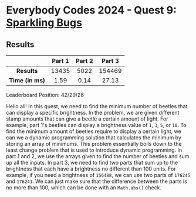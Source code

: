 # Everybody Codes 2024 - Quest 9: [Sparkling Bugs](https://everybody.codes/event/2024/quests/9)

## Results
|| **Part 1** | **Part 2** | **Part 3** |
|:--:|:---:|:---:|:---:|
| **Results** | 13435 | 5022 | 154469 |
| **Time (in ms)** | 1.59 | 0.14 | 27.13 |

Leaderboard Position: 42/29/26

Hello all! In this quest, we need to find the minimum number of beetles that can display a specific brightness. In the problem, we are given different stamp amounts that can give a beetle a certain amount of light. For example, part 1's beetles can display a brightness value of `1`, `3`, `5`, or `10`. To find the minimum amount of beetles require to display a certain light, we can we a dynamic programming solution that calculates the minimum by storing an array of minimums. This problem essentially boils down to the least change problem that is used to introduce dynamic programming. In part 1 and 2, we use the arrays given to find the number of beetles and sum up all the inputs. In part 3, we need to find two parts that sum up to the brightness that each have a brightness no different than 100 units. For example, if you need a brightness of `156488`, we can use two parts of `176245` and `176241`. We can just make sure that the difference between the parts is no more than 100, which can be done with an `Math.abs()` check.